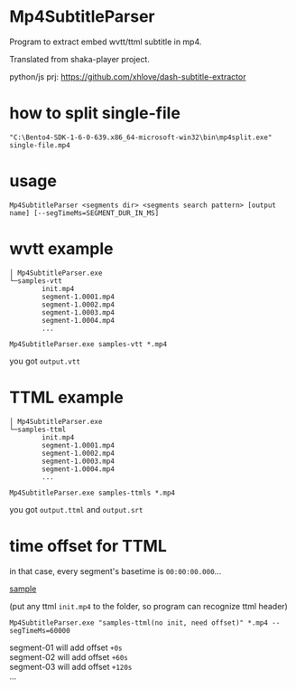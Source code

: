 # Mp4SubtitleParser

Program to extract embed wvtt/ttml subtitle in mp4.

Translated from shaka-player project.

python/js prj: https://github.com/xhlove/dash-subtitle-extractor

# how to split single-file

```
"C:\Bento4-SDK-1-6-0-639.x86_64-microsoft-win32\bin\mp4split.exe" single-file.mp4
```

# usage
```
Mp4SubtitleParser <segments dir> <segments search pattern> [output name] [--segTimeMs=SEGMENT_DUR_IN_MS]
```

# wvtt example
```
│ Mp4SubtitleParser.exe
└─samples-vtt
        init.mp4
        segment-1.0001.mp4
        segment-1.0002.mp4
        segment-1.0003.mp4
        segment-1.0004.mp4
        ...
```

```
Mp4SubtitleParser.exe samples-vtt *.mp4
```

you got `output.vtt`

# TTML example
```
│ Mp4SubtitleParser.exe
└─samples-ttml
        init.mp4
        segment-1.0001.mp4
        segment-1.0002.mp4
        segment-1.0003.mp4
        segment-1.0004.mp4
        ...
```

```
Mp4SubtitleParser.exe samples-ttmls *.mp4
```

you got `output.ttml` and `output.srt`


# time offset for TTML

in that case, every segment's basetime is `00:00:00.000`...

[sample](https://github.com/nilaoda/Mp4SubtitleParser/blob/main/samples/samples-ttml(no%20init%2C%20need%20offset).zip)

(put any ttml `init.mp4` to the folder, so program can recognize ttml header)

```
Mp4SubtitleParser.exe "samples-ttml(no init, need offset)" *.mp4 --segTimeMs=60000
```

segment-01 will add offset `+0s`  
segment-02 will add offset `+60s`  
segment-03 will add offset `+120s`  
...
